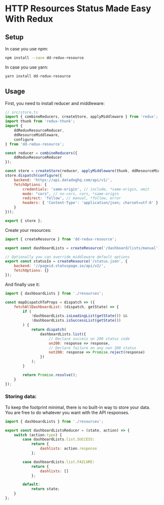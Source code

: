 # HTTP Resources Status Made Easy With Redux

## Setup

In case you use npm:

```sh
npm install --save dd-redux-resource
```

In case you use yarn:

```sh
yarn install dd-redux-resource
```

## Usage

First, you need to install reducer and middleware:

```js
// src/store.ts
import { combineReducers, createStore, applyMiddleware } from 'redux';
import thunk from 'redux-thunk';
import {
    ddReduxResourceReducer,
    ddResourceMiddleware,
    configure
} from 'dd-redux-resource';

const reducer = combineReducers({
    ddReduxResourceReducer
});

const store = createStore(reducer, applyMiddleware(thunk, ddResourceMiddleware));
store.dispatch(configure({
    backend: 'https://api.datadoghq.com/api/v1/',
    fetchOptions: {
        credentials: 'same-origin', // include, *same-origin, omit
        mode: "cors", // no-cors, cors, *same-origin
        redirect: 'follow', // manual, *follow, error
        headers: { 'Content-Type': 'application/json; charset=utf-8' }
    }
}));

export { store };
```

Create your resources:

```js
import { createResource } from 'dd-redux-resource';

export const dashboardLists = createResource('/dashboard/lists/manual');

// Optionally you can override middleware default options
export const statusIo = createResource('/status.json', {
    backend: '//pageid.statuspage.io/api/v2/',
    fetchOptions: {}
});
```

And finally use it:

```js
import { dashboardLists } from './resources';

const mapDispatchToProps = dispatch => ({
    fetchAllDashboardList: (dispatch, getState) => {
        if (
            !dashboardLists.isLoadingList(getState()) &&
            !dashboardLists.isSuccessList(getState())
        ) {
            return dispatch(
                dashboardLists.list({
                    // Declare success on 200 status code
                    on200: response => response,
                    // Declare failure on any non 200 status
                    not200: response => Promise.reject(response)
                })
            );
        }

        return Promise.resolve();
    }
});
```

### Storing data:

To keep the footprint minimal, there is no built-in way to store your data. You
are free to do whatever you want with the API responses.

```js
import { dashboardLists } from './resources';

export const dashboardListsReducer = (state, action) => {
    switch (action.type) {
        case dashboardLists.list.SUCCESS:
            return {
                dashlists: action.response
            };

        case dashboardLists.list.FAILURE:
            return {
                dashlists: []
            };

        default:
            return state;
    }
};
```
